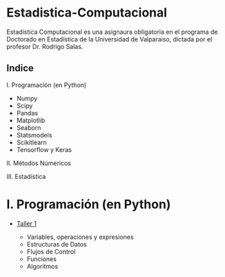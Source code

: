 # Estadistica-Computacional

Estadística Computacional es una asignaura obligatoria en el programa de Doctorado en Estadística de la Universidad de Valparaiso, dictada por el profesor Dr. Rodrigo Salas.

## Indice

I. Programación (en Python)

* Numpy
* Scipy
* Pandas
* Matplotlib
* Seaborn
* Statsmodels
* Scikitlearn
* Tensorflow y Keras

II. Métodos Númericos

III. Estadística




# I. Programación (en Python)

* [Taller 1](EC_Taller_1_Programación_con_Python.ipynb)

  - Variables, operaciones y expresiones
  - Estructuras de Datos
  - Flujos de Control 
  - Funciones
  - Algoritmos
















